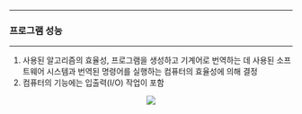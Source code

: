 -----
### 프로그램 성능
-----
1. 사용된 알고리즘의 효율성, 프로그램을 생성하고 기계어로 번역하는 데 사용된 소프트웨어 시스템과 번역된 명령어를 실행하는 컴퓨터의 효율성에 의해 결정
2. 컴퓨터의 기능에는 입출력(I/O) 작업이 포함
<div align="center">
<img src="https://github.com/user-attachments/assets/299b1892-8ab1-4f0a-94b8-8c7f48db79cb">
</div>
